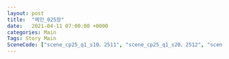 ```yaml
---
layout: post
title:  "메인_025장"
date:   2021-04-11 07:00:00 +0000
categories: Main
Tags: Story Main
SceneCode: ["scene_cp25_q1_s10、2511", "scene_cp25_q1_s20、2512", "scene_cp25_q2_s10、2521", "scene_cp25_q2_s20、2522", "scene_cp25_q3_s10、2531", "scene_cp25_q3_s20、2532", "scene_cp25_q4_s10、2541", "scene_cp25_q4_s20、2542", "scene_cp25_q4_s30、2543"]
---
```

